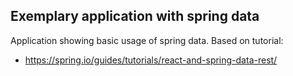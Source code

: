 ## Exemplary application with spring data
Application showing basic usage of spring data. Based on tutorial:  
* https://spring.io/guides/tutorials/react-and-spring-data-rest/
